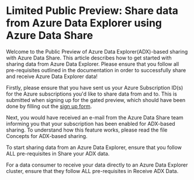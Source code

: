 # Limited Public Preview: Share data from Azure Data Explorer using Azure Data Share

Welcome to the Public Preview of Azure Data Explorer(ADX)-based sharing with Azure Data Share. This article describes how to get started with sharing data from Azure Data Explorer. Please ensure that you follow all pre-requisites outlined in the documentation in order to successfully share and receive Azure Data Explorer data!

Firstly, please ensure that you have sent us your Azure Subscription ID(s) for the Azure subscriptions you'd like to share data from and to. This is submitted when signing up for the gated preview, which should have been done by filling out the [sign up form](https://forms.office.com/Pages/ResponsePage.aspx?id=v4j5cvGGr0GRqy180BHbR0heU5TPS0NOh6Qsb8I9HMFUMkNBM0pSSTJCMTVRRlpQWFc3WTVOU0ZQWC4u).

Next, you would have received an e-mail from the Azure Data Share team informing you that your subscription has been enabled for ADX-based sharing. To understand how this feature works, please read the file Concepts for ADX-based sharing.

To start sharing data from an Azure Data Explorer, ensure that you follow ALL pre-requisites in Share your ADX data.

For a data consumer to receive your data directly to an Azure Data Explorer cluster, ensure that they follow ALL pre-requisites in Receive ADX Data.
